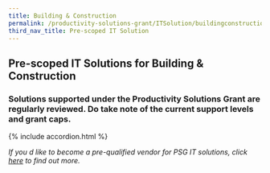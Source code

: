 ```yaml
---
title: Building & Construction
permalink: /productivity-solutions-grant/ITSolution/buildingconstruction/
third_nav_title: Pre-scoped IT Solution
---
```


## Pre-scoped IT Solutions for Building & Construction

### Solutions supported under the Productivity Solutions Grant are regularly reviewed. Do take note of the current support levels and grant caps.

{% include accordion.html %}

_If you d like to become a pre-qualified vendor for PSG IT solutions, click <a target='_blank' rel='noopener' href='https://www.imda.gov.sg/icmvendors' >here</a> to find out more._

